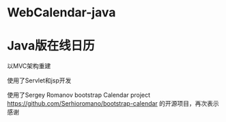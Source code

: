 # WebCalendar-java
Java版在线日历
====
以MVC架构重建

使用了Servlet和jsp开发

使用了Sergey Romanov bootstrap Calendar project https://github.com/Serhioromano/bootstrap-calendar 
的开源项目，再次表示感谢
